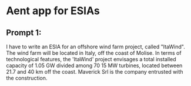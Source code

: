 # Aent app for ESIAs

## Prompt 1:
I have to write an ESIA for an offshore wind farm project, called "ItaWind". The wind farm will be located in Italy, off the coast of Molise. In terms of technological features, the 'ItaWind' project envisages a total installed capacity of 1.05 GW divided among 70 15 MW turbines, located between 21.7 and 40 km off the coast. Maverick Srl is the company entrusted with the construction.

